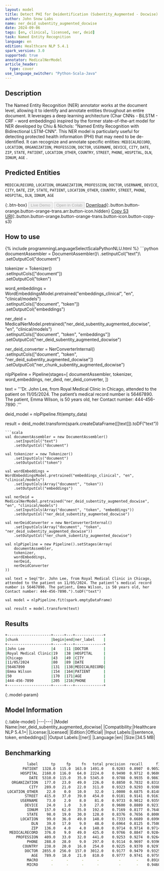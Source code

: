 ```yaml
---
layout: model
title: Detect PHI for Deidentification (Subentity_Augmented - Docwise)
author: John Snow Labs
name: ner_deid_subentity_augmented_docwise
date: 2024-09-06
tags: [en, clinical, licensed, ner, deid]
task: Named Entity Recognition
language: en
edition: Healthcare NLP 5.4.1
spark_version: 3.0
supported: true
annotator: MedicalNerModel
article_header:
  type: cover
use_language_switcher: "Python-Scala-Java"
---
```


## Description

The Named Entity Recognition (NER) annotator works at the document level, allowing it to identify and annotate entities throughout an entire document. It leverages a deep learning architecture (Char CNNs - BiLSTM - CRF - word embeddings) inspired by the former state-of-the-art model for NER developed by Chiu & Nichols: "Named Entity Recognition with Bidirectional LSTM-CNN". This NER model is particularly useful for detecting protected health information (PHI) that may need to be de-identified. It can recognize and annotate specific entities: `MEDICALRECORD`, `LOCATION`, `ORGANIZATION`, `PROFESSION`, `DOCTOR`, `USERNAME`, `DEVICE`, `CITY`, `DATE`, `ZIP`, `STATE`, `PATIENT`, `LOCATION_OTHER`, `COUNTRY`, `STREET`, `PHONE`, `HOSPITAL`, `DLN`, `IDNUM`, `AGE` .

## Predicted Entities

`MEDICALRECORD`, `LOCATION`, `ORGANIZATION`, `PROFESSION`, `DOCTOR`, `USERNAME`, `DEVICE`, `CITY`, `DATE`, `ZIP`, `STATE`, `PATIENT`, `LOCATION_OTHER`, `COUNTRY`, `STREET`, `PHONE`, `HOSPITAL`, `DLN`, `IDNUM`, `AGE`

{:.btn-box}
<button class="button button-orange" disabled>Live Demo</button>
<button class="button button-orange" disabled>Open in Colab</button>
[Download](https://s3.amazonaws.com/auxdata.johnsnowlabs.com/clinical/models/ner_deid_subentity_augmented_docwise_en_5.4.1_3.0_1725653838333.zip){:.button.button-orange.button-orange-trans.arr.button-icon.hidden}
[Copy S3 URI](s3://auxdata.johnsnowlabs.com/clinical/models/ner_deid_subentity_augmented_docwise_en_5.4.1_3.0_1725653838333.zip){:.button.button-orange.button-orange-trans.button-icon.button-copy-s3}

## How to use



<div class="tabs-box" markdown="1">
{% include programmingLanguageSelectScalaPythonNLU.html %}
```python
documentAssembler = DocumentAssembler()\
      .setInputCol("text")\
      .setOutputCol("document")

tokenizer = Tokenizer()\
      .setInputCols(["document"])\
      .setOutputCol("token")

word_embeddings = WordEmbeddingsModel.pretrained("embeddings_clinical", "en", "clinical/models") \
      .setInputCols(["document", "token"])\
      .setOutputCol("embeddings")

ner_deid = MedicalNerModel.pretrained("ner_deid_subentity_augmented_docwise", "en", "clinical/models")  \
      .setInputCols(["document", "token", "embeddings"]) \
      .setOutputCol("ner_deid_subentity_augmented_docwise")

ner_deid_converter = NerConverterInternal()\
      .setInputCols(["document", "token", "ner_deid_subentity_augmented_docwise"])\
      .setOutputCol("ner_chunk_subentity_augmented_docwise")

nlpPipeline = Pipeline(stages=[
      documentAssembler,
      tokenizer,
      word_embeddings,
      ner_deid,
      ner_deid_converter,
      ])

text = '''Dr. John Lee, from Royal Medical Clinic in Chicago,  attended to the patient on 11/05/2024. The patient’s medical record number is 56467890. The patient, Emma Wilson, is 50 years old,  her Contact number: 444-456-7890 .'''

deid_model = nlpPipeline.fit(empty_data)

result = deid_model.transform(spark.createDataFrame([[text]]).toDF("text"))
```
```scala
val documentAssembler = new DocumentAssembler()
    .setInputCol("text")
    .setOutputCol("document")

val tokenizer = new Tokenizer()
    .setInputCols("document")
    .setOutputCol("token")

val wordEmbeddings = WordEmbeddingsModel.pretrained("embeddings_clinical", "en", "clinical/models")
    .setInputCols(Array("document", "token"))
    .setOutputCol("embeddings")

val nerDeid = MedicalNerModel.pretrained("ner_deid_subentity_augmented_docwise", "en", "clinical/models")
    .setInputCols(Array("document", "token", "embeddings"))
    .setOutputCol("ner_deid_subentity_augmented_docwise")

val nerDeidConverter = new NerConverterInternal()
    .setInputCols(Array("document", "token", "ner_deid_subentity_augmented_docwise"))
    .setOutputCol("ner_chunk_subentity_augmented_docwise")

val nlpPipeline = new Pipeline().setStages(Array(
    documentAssembler,
    tokenizer,
    wordEmbeddings,
    nerDeid,
    nerDeidConverter
))

val text = Seq("Dr. John Lee, from Royal Medical Clinic in Chicago, attended to the patient on 11/05/2024. The patient’s medical record number is 56467890. The patient, Emma Wilson, is 50 years old, her Contact number: 444-456-7890.").toDF("text")

val model = nlpPipeline.fit(spark.emptyDataFrame)

val result = model.transform(text)
```
</div>

## Results

```bash
+--------------------+-----+---+-------------+
|chunk               |begin|end|ner_label    |
+--------------------+-----+---+-------------+
|John Lee            |4    |11 |DOCTOR       |
|Royal Medical Clinic|19   |38 |HOSPITAL     |
|Chicago             |43   |49 |CITY         |
|11/05/2024          |80   |89 |DATE         |
|56467890            |131  |138|MEDICALRECORD|
|Emma Wilson         |154  |164|PATIENT      |
|50                  |170  |171|AGE          |
|444-456-7890        |205  |216|PHONE        |
+--------------------+-----+---+-------------+
```

{:.model-param}
## Model Information

{:.table-model}
|---|---|
|Model Name:|ner_deid_subentity_augmented_docwise|
|Compatibility:|Healthcare NLP 5.4.1+|
|License:|Licensed|
|Edition:|Official|
|Input Labels:|[sentence, token, embeddings]|
|Output Labels:|[ner]|
|Language:|en|
|Size:|34.5 MB|

## Benchmarking

```bash
          label      tp     fp     fn   total precision  recall      f1
        PATIENT  1328.0  115.0  163.0  1491.0    0.9203  0.8907  0.9052
       HOSPITAL  2160.0  116.0   64.0  2224.0    0.9490  0.9712  0.9600
           DATE  5310.0  115.0   35.0  5345.0    0.9788  0.9935  0.9861
   ORGANIZATION   177.0   23.0   49.0   226.0    0.8850  0.7832  0.8310
           CITY   289.0   21.0   22.0   311.0    0.9323  0.9293  0.9308
 LOCATION_OTHER    22.0    0.0   10.0    32.0    1.0000  0.6875  0.8148
         STREET   415.0   37.0   39.0   454.0    0.9181  0.9141  0.9161
       USERNAME    73.0    2.0    8.0    81.0    0.9733  0.9012  0.9359
         DEVICE    24.0    1.0    3.0    27.0    0.9600  0.8889  0.9231
          IDNUM   157.0   62.0   35.0   192.0    0.7169  0.8177  0.7640
          STATE    98.0   19.0   30.0   128.0    0.8376  0.7656  0.8000
       LOCATION    99.0   36.0   49.0   148.0    0.7333  0.6689  0.6996
            DLN    39.0   17.0    9.0    48.0    0.6964  0.8125  0.7500
            ZIP   136.0    4.0    4.0   140.0    0.9714  0.9714  0.9714
  MEDICALRECORD   376.0    9.0   49.0   425.0    0.9766  0.8847  0.9284
     PROFESSION   409.0   33.0   32.0   441.0    0.9253  0.9274  0.9264
          PHONE   288.0   28.0    9.0   297.0    0.9114  0.9697  0.9396
        COUNTRY   238.0   20.0   16.0   254.0    0.9225  0.9370  0.9297
         DOCTOR  2855.0  256.0  157.0  3012.0    0.9177  0.9479  0.9325
            AGE   789.0   18.0   21.0   810.0    0.9777  0.9741  0.9759
          MACRO      -      -      -      -         -       -    0.8910
          MICRO      -      -      -      -         -       -    0.9460
```